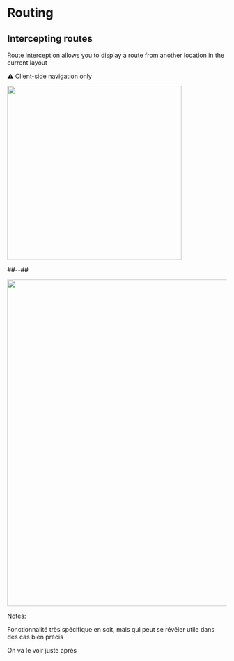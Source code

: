 <!-- .slide: class="two-column with-code " -->

<style>
  .intercepting-routes-img {
    width: 400px;
    height: auto;
  }
  .intercepting-routing-schema-img {
    width: 750px;
    height: auto;
  }
  </style>

# Routing

## Intercepting routes

Route interception allows you to display a route from another location in the current layout

⚠️ Client-side navigation only

<img src="./assets/images/02-routing/intercepting-routes.png" class="intercepting-routes-img" />

##--##

<img src="./assets/images/02-routing/intercepting-schema.png" class="intercepting-routing-schema-img" />

Notes:

Fonctionnalité très spécifique en soit, mais qui peut se révêler utile dans des cas bien précis

On va le voir juste après
